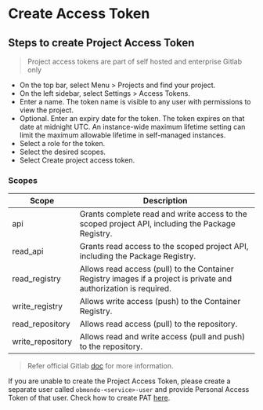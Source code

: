 <!-- markdownlint-enable -->
# Create Access Token

## Steps to create Project Access Token

> Project access tokens are part of self hosted and enterprise Gitlab only

- On the top bar, select Menu > Projects and find your project.
- On the left sidebar, select Settings > Access Tokens.
- Enter a name. The token name is visible to any user with permissions to view the project.
- Optional. Enter an expiry date for the token. The token expires on that date at midnight UTC.
An instance-wide maximum lifetime setting can limit the maximum allowable lifetime in self-managed instances.
- Select a role for the token.
- Select the desired scopes.
- Select Create project access token.

<!-- markdownlint-disable -->
### Scopes

|Scope|Description|
|---|---|
|api|Grants complete read and write access to the scoped project API, including the Package Registry.|
|read_api|Grants read access to the scoped project API, including the Package Registry.|
|read_registry|Allows read access (pull) to the Container Registry images if a project is private and authorization is required.|
|write_registry|Allows write access (push) to the Container Registry.|
|read_repository|Allows read access (pull) to the repository.|
|write_repository|Allows read and write access (pull and push) to the repository.|

<!-- markdownlint-enable -->
> Refer official Gitlab
[doc](https://docs.gitlab.com/ee/user/project/settings/project_access_tokens.html)
for more information.

If you are unable to create the Project Access Token, please create a separate user called
`obmondo-<service>-user` and provide Personal Access Token of that user.
Check how to create PAT [here](https://docs.gitlab.com/ee/user/profile/personal_access_tokens.html).
